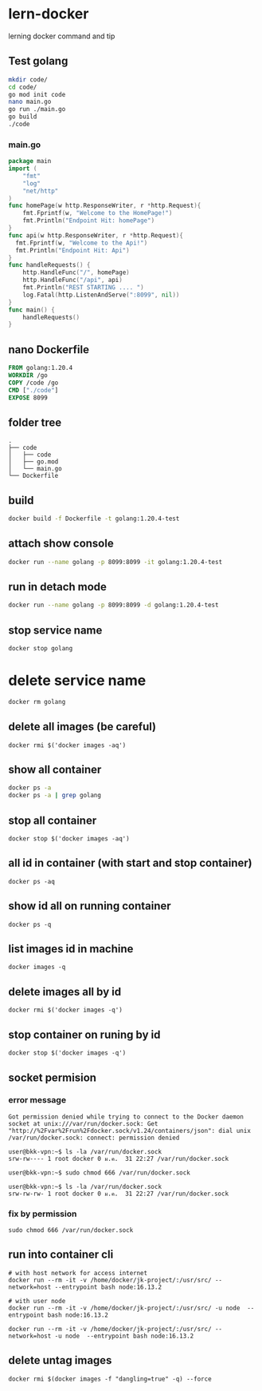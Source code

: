 # lern-docker

lerning docker command and tip

## Test golang

```sh
mkdir code/
cd code/
go mod init code
nano main.go 
go run ./main.go
go build
./code
```

### main.go

```go
package main
import (
    "fmt"
    "log"
    "net/http"
)
func homePage(w http.ResponseWriter, r *http.Request){
    fmt.Fprintf(w, "Welcome to the HomePage!")
    fmt.Println("Endpoint Hit: homePage")
}
func api(w http.ResponseWriter, r *http.Request){
  fmt.Fprintf(w, "Welcome to the Api!")
  fmt.Println("Endpoint Hit: Api")
}
func handleRequests() {
    http.HandleFunc("/", homePage)
    http.HandleFunc("/api", api)
    fmt.Println("REST STARTING .... ")
    log.Fatal(http.ListenAndServe(":8099", nil))
}
func main() {
    handleRequests()
}
```

## nano Dockerfile

```Dockerfile
FROM golang:1.20.4
WORKDIR /go
COPY /code /go
CMD ["./code"]
EXPOSE 8099
```
## folder tree

```
.
├── code
│   ├── code
│   ├── go.mod
│   └── main.go
└── Dockerfile
```

## build 

```sh
docker build -f Dockerfile -t golang:1.20.4-test
```

## attach show console

```sh
docker run --name golang -p 8099:8099 -it golang:1.20.4-test
```

## run in detach mode

```sh
docker run --name golang -p 8099:8099 -d golang:1.20.4-test
```

## stop service name

```sh
docker stop golang
```

# delete service name

```sh
docker rm golang
```

## delete all images (be careful)

```
docker rmi $('docker images -aq')
```

## show all container

```sh
docker ps -a
docker ps -a | grep golang
```
## stop all container

```
docker stop $('docker images -aq')
```

## all id in container (with start and stop container)

```
docker ps -aq
```
## show id all on running container

```
docker ps -q
```

## list images id in machine 
```
docker images -q

```
## delete images all by id 

```
docker rmi $('docker images -q')
```

## stop container on runing by id

```
docker stop $('docker images -q')
```

## socket permision

### error message 

```
Got permission denied while trying to connect to the Docker daemon socket at unix:///var/run/docker.sock: Get
"http://%2Fvar%2Frun%2Fdocker.sock/v1.24/containers/json": dial unix /var/run/docker.sock: connect: permission denied

user@bkk-vpn:~$ ls -la /var/run/docker.sock
srw-rw---- 1 root docker 0 ม.ค.  31 22:27 /var/run/docker.sock

user@bkk-vpn:~$ sudo chmod 666 /var/run/docker.sock

user@bkk-vpn:~$ ls -la /var/run/docker.sock
srw-rw-rw- 1 root docker 0 ม.ค.  31 22:27 /var/run/docker.sock
```

### fix by permission

```
sudo chmod 666 /var/run/docker.sock
```

## run into container cli

```
# with host network for access internet 
docker run --rm -it -v /home/docker/jk-project/:/usr/src/ --network=host --entrypoint bash node:16.13.2

# with user node
docker run --rm -it -v /home/docker/jk-project/:/usr/src/ -u node  --entrypoint bash node:16.13.2

docker run --rm -it -v /home/docker/jk-project/:/usr/src/ --network=host -u node  --entrypoint bash node:16.13.2
```

## delete untag images 

```
docker rmi $(docker images -f "dangling=true" -q) --force
```

